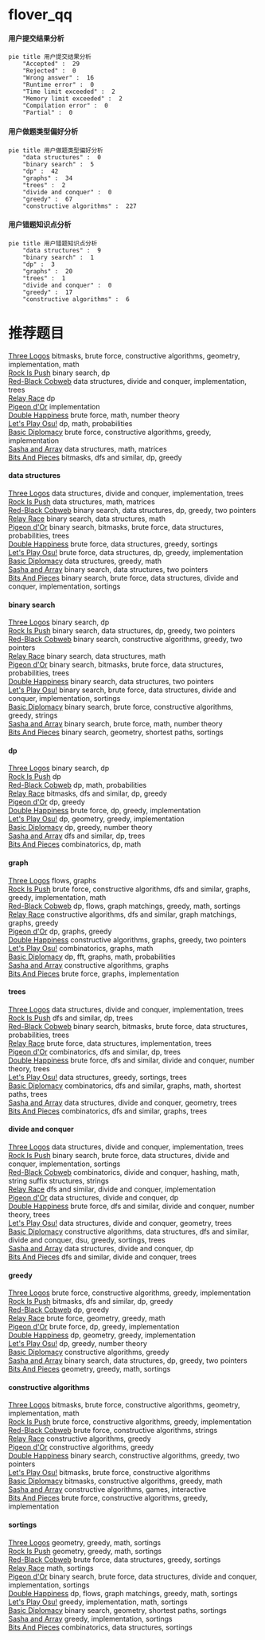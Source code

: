 # flover_qq
<!-- tabs:start -->
#### **用户提交结果分析**

```mermaid
pie title 用户提交结果分析
    "Accepted" :  29
    "Rejected" :  0
    "Wrong answer" :  16
    "Runtime error" :  0
    "Time limit exceeded" :  2
    "Memory limit exceeded" :  2
    "Compilation error" :  0
    "Partial" :  0
```
#### **用户做题类型偏好分析**

```mermaid
pie title 用户做题类型偏好分析
    "data structures" :  0
    "binary search" :  5
    "dp" :  42
    "graphs" :  34
    "trees" :  2
    "divide and conquer" :  0
    "greedy" :  67
    "constructive algorithms" :  227
```
#### **用户错题知识点分析**

```mermaid
pie title 用户错题知识点分析
    "data structures" :  9
    "binary search" :  1
    "dp" :  3
    "graphs" :  20
    "trees" :  1
    "divide and conquer" :  0
    "greedy" :  17
    "constructive algorithms" :  6
```
<!-- tabs:end -->
# 推荐题目
[Three Logos](http://codeforces.com/problemset/problem/581/D)		bitmasks,
                        brute force,
                        constructive algorithms,
                        geometry,
                        implementation,
                        math		  
[Rock Is Push](https://codeforces.com/contest/1246/problem/C)		binary search,
                        dp		  
[Red-Black Cobweb](http://codeforces.com/problemset/problem/833/D)		data structures,
                        divide and conquer,
                        implementation,
                        trees		  
[Relay Race](http://codeforces.com/problemset/problem/213/C)		dp		  
[Pigeon d'Or](http://codeforces.com/problemset/problem/1145/D)		implementation		  
[Double Happiness](http://codeforces.com/problemset/problem/113/C)		brute force,
                        math,
                        number theory		  
[Let's Play Osu!](http://codeforces.com/problemset/problem/235/B)		dp,
                        math,
                        probabilities		  
[Basic Diplomacy](https://codeforces.com/contest/1483/problem/A)		brute force,
                        constructive algorithms,
                        greedy,
                        implementation		  
[Sasha and Array](http://codeforces.com/problemset/problem/718/C)		data structures,
                        math,
                        matrices		  
[Bits And Pieces](http://codeforces.com/problemset/problem/1208/F)		bitmasks,
                        dfs and similar,
                        dp,
                        greedy		  
<!-- tabs:start -->
#### **data structures**
[Three Logos](http://codeforces.com/problemset/problem/833/D)		data structures,
                        divide and conquer,
                        implementation,
                        trees		  
[Rock Is Push](http://codeforces.com/problemset/problem/718/C)		data structures,
                        math,
                        matrices		  
[Red-Black Cobweb](http://codeforces.com/problemset/problem/1492/C)		binary search,
                        data structures,
                        dp,
                        greedy,
                        two pointers		  
[Relay Race](http://codeforces.com/problemset/problem/1490/G)		binary search,
                        data structures,
                        math		  
[Pigeon d'Or](http://codeforces.com/problemset/problem/1479/D)		binary search,
                        bitmasks,
                        brute force,
                        data structures,
                        probabilities,
                        trees		  
[Double Happiness](http://codeforces.com/problemset/problem/1497/A)		brute force,
                        data structures,
                        greedy,
                        sortings		  
[Let's Play Osu!](http://codeforces.com/problemset/problem/1491/C)		brute force,
                        data structures,
                        dp,
                        greedy,
                        implementation		  
[Basic Diplomacy](http://codeforces.com/problemset/problem/1492/B)		data structures,
                        greedy,
                        math		  
[Sasha and Array](http://codeforces.com/problemset/problem/1436/E)		binary search,
                        data structures,
                        two pointers		  
[Bits And Pieces](http://codeforces.com/problemset/problem/1461/D)		binary search,
                        brute force,
                        data structures,
                        divide and conquer,
                        implementation,
                        sortings		  
#### **binary search**
[Three Logos](https://codeforces.com/contest/1246/problem/C)		binary search,
                        dp		  
[Rock Is Push](http://codeforces.com/problemset/problem/1492/C)		binary search,
                        data structures,
                        dp,
                        greedy,
                        two pointers		  
[Red-Black Cobweb](http://codeforces.com/problemset/problem/1463/D)		binary search,
                        constructive algorithms,
                        greedy,
                        two pointers		  
[Relay Race](http://codeforces.com/problemset/problem/1490/G)		binary search,
                        data structures,
                        math		  
[Pigeon d'Or](http://codeforces.com/problemset/problem/1479/D)		binary search,
                        bitmasks,
                        brute force,
                        data structures,
                        probabilities,
                        trees		  
[Double Happiness](http://codeforces.com/problemset/problem/1436/E)		binary search,
                        data structures,
                        two pointers		  
[Let's Play Osu!](http://codeforces.com/problemset/problem/1461/D)		binary search,
                        brute force,
                        data structures,
                        divide and conquer,
                        implementation,
                        sortings		  
[Basic Diplomacy](http://codeforces.com/problemset/problem/1493/C)		binary search,
                        brute force,
                        constructive algorithms,
                        greedy,
                        strings		  
[Sasha and Array](http://codeforces.com/problemset/problem/1487/D)		binary search,
                        brute force,
                        math,
                        number theory		  
[Bits And Pieces](http://codeforces.com/problemset/problem/1486/B)		binary search,
                        geometry,
                        shortest paths,
                        sortings		  
#### **dp**
[Three Logos](https://codeforces.com/contest/1246/problem/C)		binary search,
                        dp		  
[Rock Is Push](http://codeforces.com/problemset/problem/213/C)		dp		  
[Red-Black Cobweb](http://codeforces.com/problemset/problem/235/B)		dp,
                        math,
                        probabilities		  
[Relay Race](http://codeforces.com/problemset/problem/1208/F)		bitmasks,
                        dfs and similar,
                        dp,
                        greedy		  
[Pigeon d'Or](http://codeforces.com/problemset/problem/1076/F)		dp,
                        greedy		  
[Double Happiness](http://codeforces.com/problemset/problem/1070/G)		brute force,
                        dp,
                        greedy,
                        implementation		  
[Let's Play Osu!](https://codeforces.com/contest/672/problem/C)		dp,
                        geometry,
                        greedy,
                        implementation		  
[Basic Diplomacy](http://codeforces.com/problemset/problem/1005/D)		dp,
                        greedy,
                        number theory		  
[Sasha and Array](http://codeforces.com/problemset/problem/348/E)		dfs and similar,
                        dp,
                        trees		  
[Bits And Pieces](http://codeforces.com/problemset/problem/568/B)		combinatorics,
                        dp,
                        math		  
#### **graph**
[Three Logos](http://codeforces.com/problemset/problem/976/F)		flows,
                        graphs		  
[Rock Is Push](http://codeforces.com/problemset/problem/1487/C)		brute force,
                        constructive algorithms,
                        dfs and similar,
                        graphs,
                        greedy,
                        implementation,
                        math		  
[Red-Black Cobweb](http://codeforces.com/problemset/problem/1437/C)		dp,
                        flows,
                        graph matchings,
                        greedy,
                        math,
                        sortings		  
[Relay Race](http://codeforces.com/problemset/problem/1470/D)		constructive algorithms,
                        dfs and similar,
                        graph matchings,
                        graphs,
                        greedy		  
[Pigeon d'Or](http://codeforces.com/problemset/problem/1476/C)		dp,
                        graphs,
                        greedy		  
[Double Happiness](http://codeforces.com/problemset/problem/1304/D)		constructive algorithms,
                        graphs,
                        greedy,
                        two pointers		  
[Let's Play Osu!](http://codeforces.com/problemset/problem/1475/C)		combinatorics,
                        graphs,
                        math		  
[Basic Diplomacy](http://codeforces.com/problemset/problem/553/E)		dp,
                        fft,
                        graphs,
                        math,
                        probabilities		  
[Sasha and Array](http://codeforces.com/problemset/problem/1495/C)		constructive algorithms,
                        graphs		  
[Bits And Pieces](http://codeforces.com/problemset/problem/1510/K)		brute force,
                        graphs,
                        implementation		  
#### **trees**
[Three Logos](http://codeforces.com/problemset/problem/833/D)		data structures,
                        divide and conquer,
                        implementation,
                        trees		  
[Rock Is Push](http://codeforces.com/problemset/problem/348/E)		dfs and similar,
                        dp,
                        trees		  
[Red-Black Cobweb](http://codeforces.com/problemset/problem/1479/D)		binary search,
                        bitmasks,
                        brute force,
                        data structures,
                        probabilities,
                        trees		  
[Relay Race](http://codeforces.com/problemset/problem/1511/C)		brute force,
                        data structures,
                        implementation,
                        trees		  
[Pigeon d'Or](http://codeforces.com/problemset/problem/1499/F)		combinatorics,
                        dfs and similar,
                        dp,
                        trees		  
[Double Happiness](http://codeforces.com/problemset/problem/1491/E)		brute force,
                        dfs and similar,
                        divide and conquer,
                        number theory,
                        trees		  
[Let's Play Osu!](http://codeforces.com/problemset/problem/1466/D)		data structures,
                        greedy,
                        sortings,
                        trees		  
[Basic Diplomacy](http://codeforces.com/problemset/problem/1495/D)		combinatorics,
                        dfs and similar,
                        graphs,
                        math,
                        shortest paths,
                        trees		  
[Sasha and Array](http://codeforces.com/problemset/problem/1303/G)		data structures,
                        divide and conquer,
                        geometry,
                        trees		  
[Bits And Pieces](http://codeforces.com/problemset/problem/1454/E)		combinatorics,
                        dfs and similar,
                        graphs,
                        trees		  
#### **divide and conquer**
[Three Logos](http://codeforces.com/problemset/problem/833/D)		data structures,
                        divide and conquer,
                        implementation,
                        trees		  
[Rock Is Push](http://codeforces.com/problemset/problem/1461/D)		binary search,
                        brute force,
                        data structures,
                        divide and conquer,
                        implementation,
                        sortings		  
[Red-Black Cobweb](http://codeforces.com/problemset/problem/1466/G)		combinatorics,
                        divide and conquer,
                        hashing,
                        math,
                        string suffix structures,
                        strings		  
[Relay Race](http://codeforces.com/problemset/problem/1490/D)		dfs and similar,
                        divide and conquer,
                        implementation		  
[Pigeon d'Or](https://codeforces.com/contest/1483/problem/C)		data structures,
                        divide and conquer,
                        dp		  
[Double Happiness](http://codeforces.com/problemset/problem/1491/E)		brute force,
                        dfs and similar,
                        divide and conquer,
                        number theory,
                        trees		  
[Let's Play Osu!](http://codeforces.com/problemset/problem/1303/G)		data structures,
                        divide and conquer,
                        geometry,
                        trees		  
[Basic Diplomacy](http://codeforces.com/problemset/problem/1494/D)		constructive algorithms,
                        data structures,
                        dfs and similar,
                        divide and conquer,
                        dsu,
                        greedy,
                        sortings,
                        trees		  
[Sasha and Array](http://codeforces.com/problemset/problem/1482/E)		data structures,
                        divide and conquer,
                        dp		  
[Bits And Pieces](http://codeforces.com/problemset/problem/566/C)		dfs and similar,
                        divide and conquer,
                        trees		  
#### **greedy**
[Three Logos](https://codeforces.com/contest/1483/problem/A)		brute force,
                        constructive algorithms,
                        greedy,
                        implementation		  
[Rock Is Push](http://codeforces.com/problemset/problem/1208/F)		bitmasks,
                        dfs and similar,
                        dp,
                        greedy		  
[Red-Black Cobweb](http://codeforces.com/problemset/problem/1076/F)		dp,
                        greedy		  
[Relay Race](http://codeforces.com/problemset/problem/958/E1)		brute force,
                        geometry,
                        greedy,
                        math		  
[Pigeon d'Or](http://codeforces.com/problemset/problem/1070/G)		brute force,
                        dp,
                        greedy,
                        implementation		  
[Double Happiness](https://codeforces.com/contest/672/problem/C)		dp,
                        geometry,
                        greedy,
                        implementation		  
[Let's Play Osu!](http://codeforces.com/problemset/problem/1005/D)		dp,
                        greedy,
                        number theory		  
[Basic Diplomacy](http://codeforces.com/problemset/problem/1215/C)		constructive algorithms,
                        greedy		  
[Sasha and Array](http://codeforces.com/problemset/problem/1492/C)		binary search,
                        data structures,
                        dp,
                        greedy,
                        two pointers		  
[Bits And Pieces](https://codeforces.com/contest/1496/problem/C)		geometry,
                        greedy,
                        math,
                        sortings		  
#### **constructive algorithms**
[Three Logos](http://codeforces.com/problemset/problem/581/D)		bitmasks,
                        brute force,
                        constructive algorithms,
                        geometry,
                        implementation,
                        math		  
[Rock Is Push](https://codeforces.com/contest/1483/problem/A)		brute force,
                        constructive algorithms,
                        greedy,
                        implementation		  
[Red-Black Cobweb](http://codeforces.com/problemset/problem/670/F)		brute force,
                        constructive algorithms,
                        strings		  
[Relay Race](http://codeforces.com/problemset/problem/1215/C)		constructive algorithms,
                        greedy		  
[Pigeon d'Or](http://codeforces.com/problemset/problem/1493/A)		constructive algorithms,
                        greedy		  
[Double Happiness](http://codeforces.com/problemset/problem/1463/D)		binary search,
                        constructive algorithms,
                        greedy,
                        two pointers		  
[Let's Play Osu!](https://codeforces.com/contest/1456/problem/B)		bitmasks,
                        brute force,
                        constructive algorithms		  
[Basic Diplomacy](http://codeforces.com/problemset/problem/1492/D)		bitmasks,
                        constructive algorithms,
                        greedy,
                        math		  
[Sasha and Array](https://codeforces.com/contest/1504/problem/D)		constructive algorithms,
                        games,
                        interactive		  
[Bits And Pieces](https://codeforces.com/contest/1483/problem/A)		brute force,
                        constructive algorithms,
                        greedy,
                        implementation		  
#### **sortings**
[Three Logos](https://codeforces.com/contest/1496/problem/C)		geometry,
                        greedy,
                        math,
                        sortings		  
[Rock Is Push](http://codeforces.com/problemset/problem/1495/A)		geometry,
                        greedy,
                        math,
                        sortings		  
[Red-Black Cobweb](http://codeforces.com/problemset/problem/1497/A)		brute force,
                        data structures,
                        greedy,
                        sortings		  
[Relay Race](http://codeforces.com/problemset/problem/1427/A)		math,
                        sortings		  
[Pigeon d'Or](http://codeforces.com/problemset/problem/1461/D)		binary search,
                        brute force,
                        data structures,
                        divide and conquer,
                        implementation,
                        sortings		  
[Double Happiness](http://codeforces.com/problemset/problem/1437/C)		dp,
                        flows,
                        graph matchings,
                        greedy,
                        math,
                        sortings		  
[Let's Play Osu!](http://codeforces.com/problemset/problem/1473/A)		greedy,
                        implementation,
                        math,
                        sortings		  
[Basic Diplomacy](http://codeforces.com/problemset/problem/1486/B)		binary search,
                        geometry,
                        shortest paths,
                        sortings		  
[Sasha and Array](http://codeforces.com/problemset/problem/1480/B)		greedy,
                        implementation,
                        sortings		  
[Bits And Pieces](http://codeforces.com/problemset/problem/1420/D)		combinatorics,
                        data structures,
                        sortings		  
<!-- tabs:end -->
